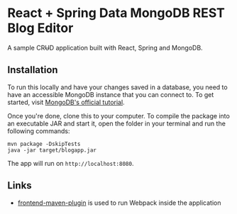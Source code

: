 # React + Spring Data MongoDB REST Blog Editor

A sample CR~~U~~D application built with React, Spring and MongoDB.

## Installation

To run this locally and have your changes saved in a database, you need to have an accessible MongoDB instance that you can connect to. To get started, visit [MongoDB's official tutorial](https://docs.mongodb.com/manual/).

Once you're done, clone this to your computer. To compile the package into an executable JAR and start it, open the folder in your terminal and run the following commands:

```
mvn package -DskipTests
java -jar target/blogapp.jar
```

The app will run on `http://localhost:8080`.

## Links

- [frontend-maven-plugin](https://github.com/eirslett/frontend-maven-plugin) is used to run Webpack inside the application
